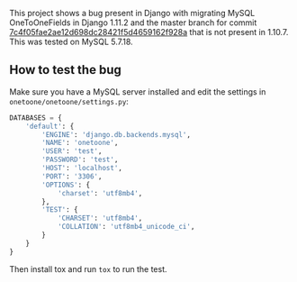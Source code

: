 This project shows a bug present in Django with migrating MySQL OneToOneFields in Django 1.11.2 and the master branch for commit [7c4f05fae2ae12d698dc28421f5d4659162f928a](https://github.com/django/django/commit/7c4f05fae2ae12d698dc28421f5d4659162f928a) that is not present in 1.10.7. This was tested on MySQL 5.7.18.

## How to test the bug

Make sure you have a MySQL server installed and edit the settings in `onetoone/onetoone/settings.py`:

```python
DATABASES = {
    'default': {
        'ENGINE': 'django.db.backends.mysql',
        'NAME': 'onetoone',
        'USER': 'test',
        'PASSWORD': 'test',
        'HOST': 'localhost',
        'PORT': '3306',
        'OPTIONS': {
            'charset': 'utf8mb4',
        },
        'TEST': {
            'CHARSET': 'utf8mb4',
            'COLLATION': 'utf8mb4_unicode_ci',
        }
    }
}
```

Then install tox and run `tox` to run the test.
